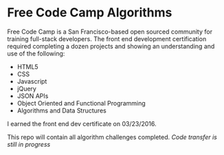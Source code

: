 # Free Code Camp Algorithms

Free Code Camp is a San Francisco-based open sourced community for training full-stack developers. The front end development certification required completing a dozen projects and showing an understanding and use of the following:

- HTML5
- CSS
- Javascript
- jQuery
- JSON APIs
- Object Oriented and Functional Programming
- Algorithms and Data Structures

I earned the front end dev certificate on 03/23/2016.

This repo will contain all algorithm challenges completed. <i>Code transfer is still in progress</i>
